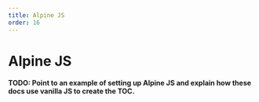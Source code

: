 ```yaml
---
title: Alpine JS
order: 16
---
```


# Alpine JS

#### TODO: Point to an example of setting up Alpine JS and explain how these docs use vanilla JS to create the TOC.
